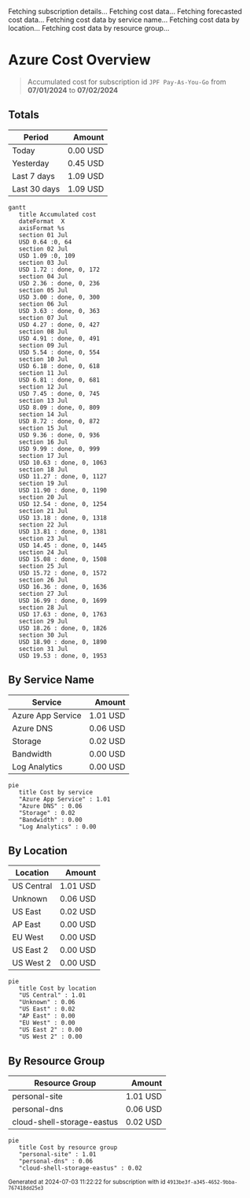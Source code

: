 Fetching subscription details...
Fetching cost data...
Fetching forecasted cost data...
Fetching cost data by service name...
Fetching cost data by location...
Fetching cost data by resource group...
# Azure Cost Overview

> Accumulated cost for subscription id `JPF Pay-As-You-Go` from **07/01/2024** to **07/02/2024**

## Totals

|Period|Amount|
|---|---:|
|Today|0.00 USD|
|Yesterday|0.45 USD|
|Last 7 days|1.09 USD|
|Last 30 days|1.09 USD|

```mermaid
gantt
   title Accumulated cost
   dateFormat  X
   axisFormat %s
   section 01 Jul
   USD 0.64 :0, 64
   section 02 Jul
   USD 1.09 :0, 109
   section 03 Jul
   USD 1.72 : done, 0, 172
   section 04 Jul
   USD 2.36 : done, 0, 236
   section 05 Jul
   USD 3.00 : done, 0, 300
   section 06 Jul
   USD 3.63 : done, 0, 363
   section 07 Jul
   USD 4.27 : done, 0, 427
   section 08 Jul
   USD 4.91 : done, 0, 491
   section 09 Jul
   USD 5.54 : done, 0, 554
   section 10 Jul
   USD 6.18 : done, 0, 618
   section 11 Jul
   USD 6.81 : done, 0, 681
   section 12 Jul
   USD 7.45 : done, 0, 745
   section 13 Jul
   USD 8.09 : done, 0, 809
   section 14 Jul
   USD 8.72 : done, 0, 872
   section 15 Jul
   USD 9.36 : done, 0, 936
   section 16 Jul
   USD 9.99 : done, 0, 999
   section 17 Jul
   USD 10.63 : done, 0, 1063
   section 18 Jul
   USD 11.27 : done, 0, 1127
   section 19 Jul
   USD 11.90 : done, 0, 1190
   section 20 Jul
   USD 12.54 : done, 0, 1254
   section 21 Jul
   USD 13.18 : done, 0, 1318
   section 22 Jul
   USD 13.81 : done, 0, 1381
   section 23 Jul
   USD 14.45 : done, 0, 1445
   section 24 Jul
   USD 15.08 : done, 0, 1508
   section 25 Jul
   USD 15.72 : done, 0, 1572
   section 26 Jul
   USD 16.36 : done, 0, 1636
   section 27 Jul
   USD 16.99 : done, 0, 1699
   section 28 Jul
   USD 17.63 : done, 0, 1763
   section 29 Jul
   USD 18.26 : done, 0, 1826
   section 30 Jul
   USD 18.90 : done, 0, 1890
   section 31 Jul
   USD 19.53 : done, 0, 1953
```

## By Service Name

|Service|Amount|
|---|---:|
|Azure App Service|1.01 USD|
|Azure DNS|0.06 USD|
|Storage|0.02 USD|
|Bandwidth|0.00 USD|
|Log Analytics|0.00 USD|

```mermaid
pie
   title Cost by service
   "Azure App Service" : 1.01
   "Azure DNS" : 0.06
   "Storage" : 0.02
   "Bandwidth" : 0.00
   "Log Analytics" : 0.00
```

## By Location

|Location|Amount|
|---|---:|
|US Central|1.01 USD|
|Unknown|0.06 USD|
|US East|0.02 USD|
|AP East|0.00 USD|
|EU West|0.00 USD|
|US East 2|0.00 USD|
|US West 2|0.00 USD|

```mermaid
pie
   title Cost by location
   "US Central" : 1.01
   "Unknown" : 0.06
   "US East" : 0.02
   "AP East" : 0.00
   "EU West" : 0.00
   "US East 2" : 0.00
   "US West 2" : 0.00
```

## By Resource Group

|Resource Group|Amount|
|---|---:|
|personal-site|1.01 USD|
|personal-dns|0.06 USD|
|cloud-shell-storage-eastus|0.02 USD|

```mermaid
pie
   title Cost by resource group
   "personal-site" : 1.01
   "personal-dns" : 0.06
   "cloud-shell-storage-eastus" : 0.02
```

<sup>Generated at 2024-07-03 11:22:22 for subscription with id `4913be3f-a345-4652-9bba-767418dd25e3`</sup>
